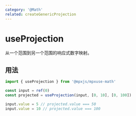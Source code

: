 ```yaml
---
category: '@Math'
related: createGenericProjection
---
```


# useProjection

从一个范围到另一个范围的响应式数字映射。

## 用法

```ts
import { useProjection } from '@mpxjs/mpxuse-math'

const input = ref(0)
const projected = useProjection(input, [0, 10], [0, 100])

input.value = 5 // projected.value === 50
input.value = 10 // projected.value === 100
```
